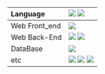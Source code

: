 

|Language|<img src="https://camo.githubusercontent.com/93fb3d48930226792c8b3514f0638061c8effa5a8f5944a713008f8643561b03/68747470733a2f2f696d672e736869656c64732e696f2f62616467652f4a6176615363726970742d4637444631453f7374796c653d666c61742d737175617265266c6f676f3d4a617661536372697074266c6f676f436f6c6f723d626c61636b"/> <img src="https://camo.githubusercontent.com/2aac1c093569bb71bbb315423d3f2fb4ab0b760cfd1ad3e4674369e577268367/68747470733a2f2f696d672e736869656c64732e696f2f62616467652f4a6176612d3030373339363f7374796c653d666c61742d737175617265266c6f676f3d4f70656e4a444b266c6f676f436f6c6f723d7768697465"/>|
|:---|:---|
|Web Front_end|<img src="https://camo.githubusercontent.com/63ce25bbb454213b0d70cf07a16157f900c64751068755d0ed379b5a9b164eb2/68747470733a2f2f696d672e736869656c64732e696f2f62616467652f52656163742d3433424246463f7374796c653d666c61742d737175617265266c6f676f3d5265616374266c6f676f436f6c6f723d7768697465"/> |
|Web Back-End|<img src="https://img.shields.io/badge/springboot-6DB33F?style=for-the-badge&logo=springboot&logoColor=white"> <img src="https://img.shields.io/badge/JSP-FF4000?style=for-the-badge&logo=JSP&logoColor=white">|
|DataBase|<img src="https://img.shields.io/badge/MySQL-4479A1?style=for-the-badge&logo=MySQL&logoColor=white">|
|etc|<img src="https://img.shields.io/badge/Vegas-1A1A1A?style=for-the-badge"> <img src="https://img.shields.io/badge/Photoshop-1A1A1A?style=for-the-badge"> <img src="https://img.shields.io/badge/Adobe Audition-1A1A1A?style=for-the-badge">|

















